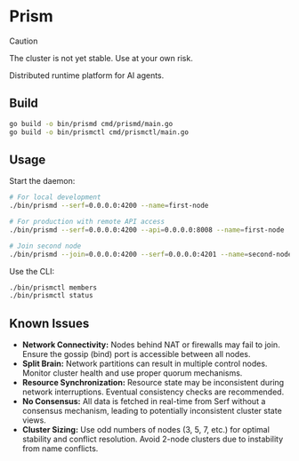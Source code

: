 # Prism

> [!CAUTION]
> The cluster is not yet stable. Use at your own risk.

Distributed runtime platform for AI agents.

## Build

```bash
go build -o bin/prismd cmd/prismd/main.go
go build -o bin/prismctl cmd/prismctl/main.go
```

## Usage

Start the daemon:
```bash
# For local development
./bin/prismd --serf=0.0.0.0:4200 --name=first-node

# For production with remote API access
./bin/prismd --serf=0.0.0.0:4200 --api=0.0.0.0:8008 --name=first-node

# Join second node 
./bin/prismd --join=0.0.0.0:4200 --serf=0.0.0.0:4201 --name=second-node
```

Use the CLI:
```bash
./bin/prismctl members
./bin/prismctl status
```


## Known Issues

- **Network Connectivity:** Nodes behind NAT or firewalls may fail to join. Ensure the gossip (bind) port is accessible between all nodes.
- **Split Brain:** Network partitions can result in multiple control nodes. Monitor cluster health and use proper quorum mechanisms.
- **Resource Synchronization:** Resource state may be inconsistent during network interruptions. Eventual consistency checks are recommended.
- **No Consensus:** All data is fetched in real-time from Serf without a consensus mechanism, leading to potentially inconsistent cluster state views.
- **Cluster Sizing:** Use odd numbers of nodes (3, 5, 7, etc.) for optimal stability and conflict resolution. Avoid 2-node clusters due to instability from name conflicts.
